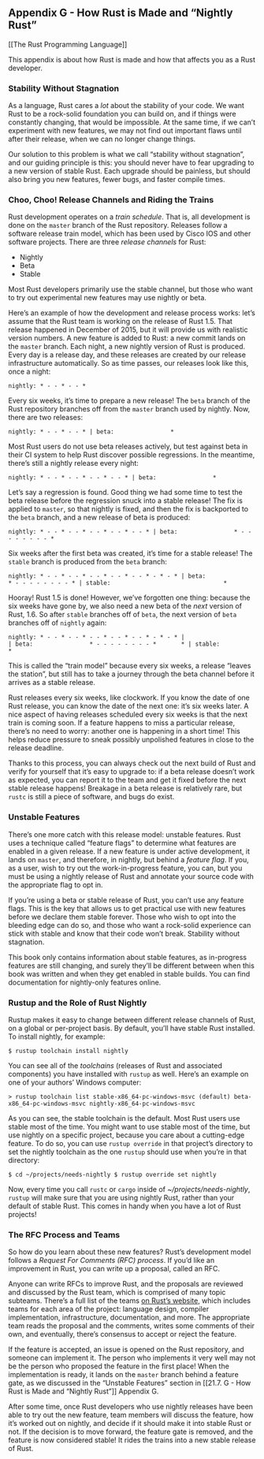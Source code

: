 ## Appendix G - How Rust is Made and “Nightly Rust”
[[The Rust Programming Language]]

This appendix is about how Rust is made and how that affects you as a Rust developer.

### Stability Without Stagnation

As a language, Rust cares a _lot_ about the stability of your code. We want Rust to be a rock-solid foundation you can build on, and if things were constantly changing, that would be impossible. At the same time, if we can’t experiment with new features, we may not find out important flaws until after their release, when we can no longer change things.

Our solution to this problem is what we call “stability without stagnation”, and our guiding principle is this: you should never have to fear upgrading to a new version of stable Rust. Each upgrade should be painless, but should also bring you new features, fewer bugs, and faster compile times.

### Choo, Choo! Release Channels and Riding the Trains

Rust development operates on a _train schedule_. That is, all development is done on the `master` branch of the Rust repository. Releases follow a software release train model, which has been used by Cisco IOS and other software projects. There are three _release channels_ for Rust:

-   Nightly
-   Beta
-   Stable

Most Rust developers primarily use the stable channel, but those who want to try out experimental new features may use nightly or beta.

Here’s an example of how the development and release process works: let’s assume that the Rust team is working on the release of Rust 1.5. That release happened in December of 2015, but it will provide us with realistic version numbers. A new feature is added to Rust: a new commit lands on the `master` branch. Each night, a new nightly version of Rust is produced. Every day is a release day, and these releases are created by our release infrastructure automatically. So as time passes, our releases look like this, once a night:

`nightly: * - - * - - *` 

Every six weeks, it’s time to prepare a new release! The `beta` branch of the Rust repository branches off from the `master` branch used by nightly. Now, there are two releases:

`nightly: * - - * - - *
                     |
beta:                *` 

Most Rust users do not use beta releases actively, but test against beta in their CI system to help Rust discover possible regressions. In the meantime, there’s still a nightly release every night:

`nightly: * - - * - - * - - * - - *
                     |
beta:                *` 

Let’s say a regression is found. Good thing we had some time to test the beta release before the regression snuck into a stable release! The fix is applied to `master`, so that nightly is fixed, and then the fix is backported to the `beta` branch, and a new release of beta is produced:

`nightly: * - - * - - * - - * - - * - - *
                     |
beta:                * - - - - - - - - *` 

Six weeks after the first beta was created, it’s time for a stable release! The `stable` branch is produced from the `beta` branch:

`nightly: * - - * - - * - - * - - * - - * - * - *
                     |
beta:                * - - - - - - - - *
                                       |
stable:                                *` 

Hooray! Rust 1.5 is done! However, we’ve forgotten one thing: because the six weeks have gone by, we also need a new beta of the _next_ version of Rust, 1.6. So after `stable` branches off of `beta`, the next version of `beta` branches off of `nightly` again:

`nightly: * - - * - - * - - * - - * - - * - * - *
                     |                         |
beta:                * - - - - - - - - *       *
                                       |
stable:                                *` 

This is called the “train model” because every six weeks, a release “leaves the station”, but still has to take a journey through the beta channel before it arrives as a stable release.

Rust releases every six weeks, like clockwork. If you know the date of one Rust release, you can know the date of the next one: it’s six weeks later. A nice aspect of having releases scheduled every six weeks is that the next train is coming soon. If a feature happens to miss a particular release, there’s no need to worry: another one is happening in a short time! This helps reduce pressure to sneak possibly unpolished features in close to the release deadline.

Thanks to this process, you can always check out the next build of Rust and verify for yourself that it’s easy to upgrade to: if a beta release doesn’t work as expected, you can report it to the team and get it fixed before the next stable release happens! Breakage in a beta release is relatively rare, but `rustc` is still a piece of software, and bugs do exist.

### Unstable Features

There’s one more catch with this release model: unstable features. Rust uses a technique called “feature flags” to determine what features are enabled in a given release. If a new feature is under active development, it lands on `master`, and therefore, in nightly, but behind a _feature flag_. If you, as a user, wish to try out the work-in-progress feature, you can, but you must be using a nightly release of Rust and annotate your source code with the appropriate flag to opt in.

If you’re using a beta or stable release of Rust, you can’t use any feature flags. This is the key that allows us to get practical use with new features before we declare them stable forever. Those who wish to opt into the bleeding edge can do so, and those who want a rock-solid experience can stick with stable and know that their code won’t break. Stability without stagnation.

This book only contains information about stable features, as in-progress features are still changing, and surely they’ll be different between when this book was written and when they get enabled in stable builds. You can find documentation for nightly-only features online.

### Rustup and the Role of Rust Nightly

Rustup makes it easy to change between different release channels of Rust, on a global or per-project basis. By default, you’ll have stable Rust installed. To install nightly, for example:

`$ rustup toolchain install nightly` 

You can see all of the _toolchains_ (releases of Rust and associated components) you have installed with `rustup` as well. Here’s an example on one of your authors’ Windows computer:

`> rustup toolchain list
stable-x86_64-pc-windows-msvc (default)
beta-x86_64-pc-windows-msvc
nightly-x86_64-pc-windows-msvc` 

As you can see, the stable toolchain is the default. Most Rust users use stable most of the time. You might want to use stable most of the time, but use nightly on a specific project, because you care about a cutting-edge feature. To do so, you can use `rustup override` in that project’s directory to set the nightly toolchain as the one `rustup` should use when you’re in that directory:

`$ cd ~/projects/needs-nightly
$ rustup override set nightly` 

Now, every time you call `rustc` or `cargo` inside of _~/projects/needs-nightly_, `rustup` will make sure that you are using nightly Rust, rather than your default of stable Rust. This comes in handy when you have a lot of Rust projects!

### The RFC Process and Teams

So how do you learn about these new features? Rust’s development model follows a _Request For Comments (RFC) process_. If you’d like an improvement in Rust, you can write up a proposal, called an RFC.

Anyone can write RFCs to improve Rust, and the proposals are reviewed and discussed by the Rust team, which is comprised of many topic subteams. There’s a full list of the teams [on Rust’s website](https://www.rust-lang.org/governance), which includes teams for each area of the project: language design, compiler implementation, infrastructure, documentation, and more. The appropriate team reads the proposal and the comments, writes some comments of their own, and eventually, there’s consensus to accept or reject the feature.

If the feature is accepted, an issue is opened on the Rust repository, and someone can implement it. The person who implements it very well may not be the person who proposed the feature in the first place! When the implementation is ready, it lands on the `master` branch behind a feature gate, as we discussed in the “Unstable Features” section in [[21.7.  G - How Rust is Made and “Nightly Rust”]] Appendix G.

After some time, once Rust developers who use nightly releases have been able to try out the new feature, team members will discuss the feature, how it’s worked out on nightly, and decide if it should make it into stable Rust or not. If the decision is to move forward, the feature gate is removed, and the feature is now considered stable! It rides the trains into a new stable release of Rust.